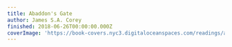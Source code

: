 ```yaml
---
title: Abaddon's Gate
author: James S.A. Corey
finished: 2018-06-26T00:00:00.000Z
coverImage: 'https://book-covers.nyc3.digitaloceanspaces.com/readings/abaddons-gate-01.jpg'
---
```


